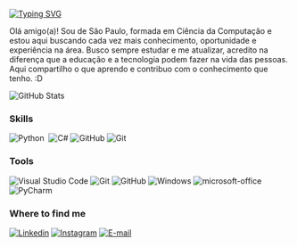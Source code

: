 
[![Typing SVG](https://readme-typing-svg.herokuapp.com/?color=00FF00&size=35&vCenter=true&width=1000&lines=Nice+to+meet+you,+my+name+is+Joyce;Welcome+to+my+GitHub+Profile!:D)](https://git.io/typing-svg)

<p>Olá amigo(a)! Sou de São Paulo, formada em Ciência da Computação e estou aqui buscando cada vez mais conhecimento, oportunidade e experiência na área. Busco sempre estudar e me atualizar, acredito na diferença que a educação e a tecnologia podem fazer na vida das pessoas. Aqui compartilho o que aprendo e contribuo com o conhecimento que tenho. :D</p> 


![GitHub Stats](https://github-readme-stats.vercel.app/api?username=JOYALEXIA&theme=transparent&bg_color=000&border_color=008000&show_icons=true&icon_color=008000&title_color=008000&text_color=FFF) 

### Skills
![Python](https://img.shields.io/badge/Python-000?style=for-the-badge&logo=python&logoColor=008000)&nbsp; ![C#](https://img.shields.io/badge/CSharp-000?style=for-the-badge&logo=csharp&logoColor=008000)&nbsp;![GitHub](https://img.shields.io/badge/GitHub-000?style=for-the-badge&logo=github&logoColor=008000)&nbsp;![Git](https://img.shields.io/badge/-Git-000?style=for-the-badge&logo=git&logoColor=008000)&nbsp;


### Tools
![Visual Studio Code](https://img.shields.io/badge/-Visual%20Studio%20Code-000?style=for-the-badge&logo=visual-studio-code&logoColor=008000)&nbsp;![Git](https://img.shields.io/badge/-Git-000?style=for-the-badge&logo=git&logoColor=008000)&nbsp;![GitHub](https://img.shields.io/badge/-GitHub-000?style=for-the-badge&logo=github&logoColor=008000)&nbsp;![Windows](https://img.shields.io/badge/-Windows-000?style=for-the-badge&logo=windows&logoColor=008000)&nbsp;![microsoft-office](https://img.shields.io/badge/-microsoft_office-000?style=for-the-badge&logo=microsoft-office&logoColor=008000)&nbsp;![PyCharm](https://img.shields.io/badge/-PyCharm-000?style=for-the-badge&logo=pycharm&logoColor=008000)&nbsp;


### Where to find me
[![Linkedin](https://img.shields.io/badge/Linkedin-000?style=for-the-badge&logo=linkedin&logoColor=008000)](https://www.linkedin.com/in/joyce-alexia-254a47164/) [![Instagram](https://img.shields.io/badge/Instagram-000?style=for-the-badge&logo=instagram&logoColor=008000)](https://www.instagram.com/jhoyalexia/) 
[![E-mail](https://img.shields.io/badge/-Email-000?style=for-the-badge&logo=microsoft-outlook&logoColor=008000&color:FFF)](mailto:joycealexianovais@outlook.com)

